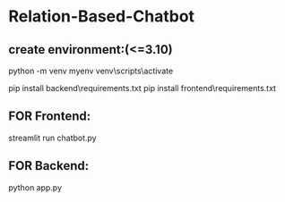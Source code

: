 # Relation-Based-Chatbot

## create environment:(<=3.10)

python -m venv myenv
venv\scripts\activate

pip install backend\requirements.txt
pip install frontend\requirements.txt

## FOR Frontend:

streamlit run chatbot.py

## FOR Backend:

python app.py
